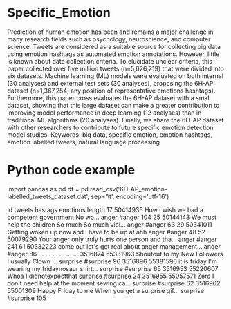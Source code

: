 # Specific_Emotion

Prediction of human emotion has been and remains a major challenge in many research fields such as psychology, neuroscience, and computer science. Tweets are considered as a suitable source for collecting big data using emotion hashtags as automated emotion annotations. However, little is known about data collection criteria. To elucidate unclear criteria, this paper collected over five million tweets (n=5,626,219) that were divided into six datasets. Machine learning (ML) models were evaluated on both internal (30 analyses) and external test sets (30 analyses), proposing the 6H-AP dataset (n=1,367,254; any position of representative emotions hashtags). Furthermore, this paper cross evaluates the 6H-AP dataset with a small dataset, showing that this large dataset can make a greater contribution to improving model performance in deep learning (12 analyses) than in traditional ML algorithms (20 analyses). Finally, we share the 6H-AP dataset with other researchers to contribute to future specific emotion detection model studies.
Keywords: big data, specific emotion, emotion hashtags, emotion labelled tweets, natural language processing

# Python code example
import pandas as pd
df = pd.read_csv('6H-AP_emotion-labelled_tweets_dataset.dat', sep='\t', encoding='utf-16')

id	tweets	hastags	emotions	length
17	50414935	How i wish we had a competent government No wo...	anger	#anger	104
25	50144143	We must help the children So much So much viol...	anger	#anger	63
29	50341011	Getting woken up now and I have to be up at ahh	anger	#anger	48
52	50079290	Your anger only truly hurts one person and tha...	anger	#anger	241
61	50332223	come out let's get real about anger management...	anger	#anger	86
...	...	...	...	...	...
3516874	55331963	Shoutout to my New Followers I usually Clown ...	surprise	#surprise	96
3516896	55381596	it is friday I'm wearing my fridaynosaur shirt...	surprise	#surprise	65
3516953	55220607	Whoa I didnotexpectthat	surprise	#surprise	24
3516955	55057571	Zero I don t need help at the moment sewing ca...	surprise	#surprise	62
3516962	55001309	Happy Friday to me When you get a surprise gif...	surprise	#surprise	105
